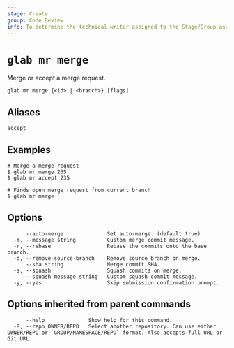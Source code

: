```yaml
---
stage: Create
group: Code Review
info: To determine the technical writer assigned to the Stage/Group associated with this page, see https://about.gitlab.com/handbook/product/ux/technical-writing/#assignments
---
```


<!--
This documentation is auto generated by a script.
Please do not edit this file directly. Run `make gen-docs` instead.
-->

# `glab mr merge`

Merge or accept a merge request.

```plaintext
glab mr merge {<id> | <branch>} [flags]
```

## Aliases

```plaintext
accept
```

## Examples

```console
# Merge a merge request
$ glab mr merge 235
$ glab mr accept 235

# Finds open merge request from current branch
$ glab mr merge

```

## Options

```plaintext
      --auto-merge              Set auto-merge. (default true)
  -m, --message string          Custom merge commit message.
  -r, --rebase                  Rebase the commits onto the base branch.
  -d, --remove-source-branch    Remove source branch on merge.
      --sha string              Merge commit SHA.
  -s, --squash                  Squash commits on merge.
      --squash-message string   Custom squash commit message.
  -y, --yes                     Skip submission confirmation prompt.
```

## Options inherited from parent commands

```plaintext
      --help              Show help for this command.
  -R, --repo OWNER/REPO   Select another repository. Can use either OWNER/REPO or `GROUP/NAMESPACE/REPO` format. Also accepts full URL or Git URL.
```
